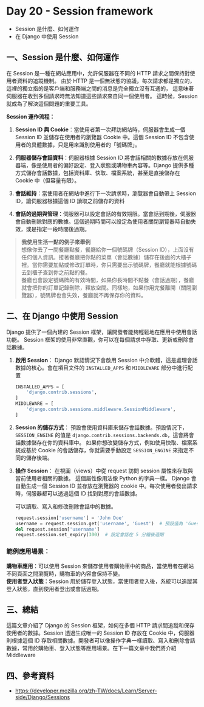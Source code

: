 # Day 20 - Session framework
- Session 是什麼、如何運作
- 在 Django 中使用 Session

## 一、Session 是什麼、如何運作

在 Session 是一種在網站應用中，允許伺服器在不同的 HTTP 請求之間保持對使用者資料的追蹤機制。
由於 HTTP 是一個無狀態的協議，每次請求都是獨立的，這裡的獨立指的是客戶端和服務端之間的消息是完全獨立沒有互通的，
這意味著伺服器在收到多個請求時無法知道這些請求來自同一個使用者。
這時候，Session 就成為了解決這個問題的重要工具。

**Session 運作流程：**  

1. **Session ID 與 Cookie**：當使用者第一次拜訪網站時，伺服器會生成一個 Session ID 並儲存在使用者的瀏覽器 Cookie 中。這個 Session ID 不包含使用者的具體數據，只是用來識別使用者的「號碼牌」。    


2. **伺服器儲存會話資料**：伺服器根據 Session ID 將會話相關的數據存放在伺服器端，像是使用者的偏好設定、登入狀態或購物車內容等。Django 提供多種方式儲存會話數據，包括資料庫、快取、檔案系統，甚至是直接儲存在 Cookie 中（但容量有限）。


3. **會話維持**：當使用者在網站中進行下一次請求時，瀏覽器會自動帶上 Session ID，讓伺服器根據這個 ID 讀取之前儲存的資料


4. **會話的過期與管理**：伺服器可以設定會話的有效期限。當會話到期後，伺服器會自動刪除對應的數據。這個過期時間可以設定為使用者關閉瀏覽器時自動失效，或是指定一段時間後過期。


> **我使用生活一點的例子來舉例**  
> 想像你去了一間餐廳點餐，餐廳給你一個號碼牌（Session ID），上面沒有任何個人資訊。接著餐廳把你點的菜單（會話數據）儲存在後面的大櫃子裡。當你需要加點或修改訂單時，你只需要出示號碼牌，餐廳就能根據號碼去到櫃子查到你之前點的餐。  
> 餐廳也會設定號碼牌的有效時間，如果你長時間不點餐（會話過期），餐廳就會把你的訂單記錄刪除，釋放空間。同樣地，如果你用完餐離開（關閉瀏覽器），號碼牌也會失效，餐廳就不再保存你的資料。

## 二、在 Django 中使用 Session

Django 提供了一個內建的 Session 框架，讓開發者能夠輕鬆地在應用中使用會話功能。
Session 框架的使用非常直觀，你可以在每個請求中存取、更新或刪除會話數據。

1. **啟用 Session**：
Django 默認情況下會啟用 Session 中介軟體，這是處理會話數據的核心。會在項目文件的 `INSTALLED_APPS` 和 `MIDDLEWARE` 部分中進行配置

    ```python
    INSTALLED_APPS = [
        'django.contrib.sessions',
    ]
    MIDDLEWARE = [
        'django.contrib.sessions.middleware.SessionMiddleware',
    ]
    ```
   
2. **Session 的儲存方式**：
預設會使用資料庫來儲存會話數據。預設情況下，`SESSION_ENGINE` 的值是 `django.contrib.sessions.backends.db`，這會將會話數據儲存在你的資料庫中。
如果你想改變儲存方式，例如使用快取、檔案系統或基於 Cookie 的會話儲存，你就需要手動設定 `SESSION_ENGINE` 來指定不同的儲存後端。

3. **操作 Session**：
在視圖（views）中從 request 訪問 session 屬性來存取與當前使用者相關的數據。
這個屬性像用法像 Python 的字典一樣。
Django 會自動生成一個 Session ID 並存放在瀏覽器的 cookie 中。每次使用者發出請求時，伺服器都可以透過這個 ID 找到對應的會話數據。  

   可以讀取、寫入和修改刪除會話中的數據。
   ```python
   request.session['username'] = 'John Doe'
   username = request.session.get('username', 'Guest')  # 預設值為 'Guest'
   del request.session['username']
   request.session.set_expiry(300)  # 設定會話在 5 分鐘後過期

   ```
### 範例應用場景：
**購物車應用**：可以使用 Session 來儲存使用者購物車中的商品，當使用者在網站不同頁面之間瀏覽時，購物車的內容會保持不變。  
**使用者登入狀態**：Session 用於儲存登入狀態，當使用者登入後，系統可以追蹤其登入狀態，直到使用者登出或會話過期。


## 三、總結

這篇文章介紹了 Django 的 Session 框架，如何在多個 HTTP 請求間追蹤和保存使用者的數據。Session 透過生成唯一的 Session ID 存放在 Cookie 中，伺服器則根據這個 ID 存取相關數據。開發者可以像操作字典一樣讀取、寫入和刪除會話數據，常用於購物車、登入狀態等應用場景。在下一篇文章中我們將介紹 Middleware

## 四、參考資料
- https://developer.mozilla.org/zh-TW/docs/Learn/Server-side/Django/Sessions